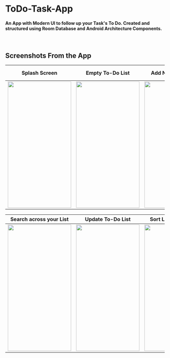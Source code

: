 <h1>
  ToDo-Task-App
</h1>
<h4>
  An App with Modern UI to follow up your Task's To Do. Created and structured using Room Database and Android Architecture Components.
</h4>
<br>
<h2>
  Screenshots From the App
</h2>

<div align = center>

  Splash Screen              |  Empty To-Do List         |  Add New To-Do List       |  Home Screen (with Tasks)
  :-------------------------:|:-------------------------:|:-------------------------:|:-------------------------:
  <img src='https://user-images.githubusercontent.com/70791507/204145468-66754eac-c691-4300-b04b-f1a0001008d0.jpg' width='200' height='400'>  | <img src='https://user-images.githubusercontent.com/70791507/204145535-c697e38e-58d1-4f22-8bc2-aa62c35d460f.jpg' width='200' height='400'>  |  <img src='https://user-images.githubusercontent.com/70791507/204145816-5cafae5d-d6c7-4df7-97a6-ffabb25beaf1.jpg' width='200' height='400'>  |  <img src='https://user-images.githubusercontent.com/70791507/204145950-5a2f4550-a451-4e08-bde3-b0ea9c50c554.jpg' width='200' height='400'>

  Search across your List    |  Update To-Do List        |  Sort List with priority  |  Delete All Tasks
  :-------------------------:|:-------------------------:|:-------------------------:|:-------------------------:
  <img src='https://user-images.githubusercontent.com/70791507/204146252-940d273c-1e03-4efb-8dd0-33196451a632.jpg' width='200' height='400'>  |  <img src='https://user-images.githubusercontent.com/70791507/204146505-60f3c905-3b22-4b83-9623-07c0dcc3597f.jpg' width='200' height='400'>  |  <img src='https://user-images.githubusercontent.com/70791507/204146595-7ed5c2ac-0b51-4dac-80da-ef00fcc5a170.jpg' width='200' height='400'>  |  <img src='https://user-images.githubusercontent.com/70791507/204146769-09ae5003-6014-4cda-b23f-130aa3bf918c.jpg' width='200' height='400'>

</div>
